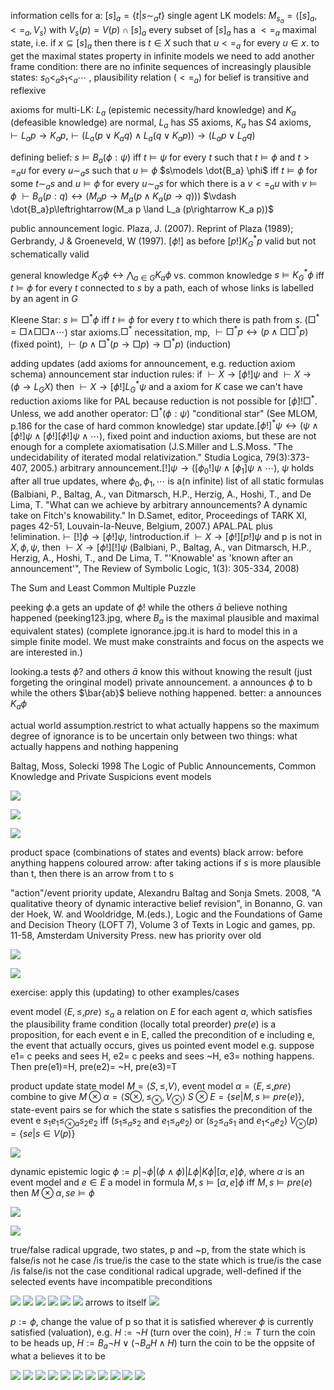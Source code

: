 information cells for a: $[s]_a=\{t|s\sim_a t\}$
single agent LK models: $M_{s_a}=\langle [s]_a,<=_a,V_s\rangle$ with $V_s(p)=V(p)\cap [s]_a$
every subset of $[s]_a$ has a $<=_a$ maximal state, i.e. if $x \subseteq [s]_a$ then there is $t \in X$ such that $u<=_a$ for every $u \in x$.
to get the maximal states property in infinite models we need to add another frame condition: there are no infinite sequences of increasingly plausible states: $s_0<_a s_1<_a\cdots$
, plausibility relation ($<=_a$) for belief is transitive and reflexive

axioms for multi-LK: $L_a$ (epistemic necessity/hard knowledge) and $K_a$ (defeasible knowledge) are normal, $L_a$ has $S5$ axioms, $K_a$ has $S4$ axioms, $\vdash L_a p\rightarrow K_a p$,$\vdash (L_a(p \lor K_aq)\land L_a(q\lor K_a p))\rightarrow(L_a p \lor L_a q)$

defining belief: $s\models B_a(\phi : \psi)$ iff $t\models\psi$ for every $t$ such that $t\models\phi$ and $t>=_a u$ for every $u\sim_a s$ such that $u\models\phi$
$s\models \dot{B_a} \phi$ iff $t\models\phi$ for some $t\sim_a s$ and $u\models\phi$ for every $u\sim_a s$ for which there is a $v<=_a u$ with $v\models\phi$ 
$\vdash B_a(p:q)\leftrightarrow(M_a p\rightarrow M_a(p\land K_a(p\rightarrow q)))$
$\vdash \dot{B_a}p\leftrightarrow(M_a p \land L_a
(p\rightarrow K_a p))$

public announcement logic. Plaza, J. (2007). Reprint of Plaza (1989); Gerbrandy, J & Groeneveld, W (1997). $[\phi!]$ as before
$[p!]K^*_G p$ valid but not schematically valid

general knowledge $K_{G}\phi\leftrightarrow \bigwedge_{a\in G}K_a\phi$ vs. common knowledge
$s\models K^*_G\phi$ iff $t\models\phi$ for every $t$ connected to $s$ by a path, each of whose links is labelled by an agent in $G$ 

Kleene Star: $s\models\Box^*\phi$ iff $t\models \phi$ for every $t$ to which there is path from $s$. ($\Box^*=\Box\land\Box\Box\land\cdots$) 
star axioms.$\Box^*$ necessitation, mp, $\vdash\Box^*p\leftrightarrow(p\land \Box\Box^*p)$ (fixed point), $\vdash(p\land\Box^*(p\rightarrow\Box p)\rightarrow\Box^* p)$ (induction)

adding updates (add axioms for announcement, e.g. reduction axiom schema)
announcement star induction rules: if $\vdash X\rightarrow[\phi!]\psi$ and $\vdash X\rightarrow(\phi\rightarrow L_G X)$ then $\vdash X \rightarrow [\phi!]L^*_G\psi$ and a axiom for $K$ case
we can't have reduction axioms like for PAL because reduction is not possible for $[\phi]!\Box^*$. Unless, we add another operator: $\Box^*(\phi:\psi)$ "conditional star" (See MLOM, p.186 for the case of hard common knowledge) 
star update.$[\phi!]^*\psi\leftrightarrow(\psi\land[\phi!]\psi\land[\phi!][\phi!]\psi\land\cdots)$, fixed point and induction axioms, but these are not enough for a complete axiomatisation (J.S.Miller and L.S.Moss. "The undecidability of iterated modal relativization." Studia Logica, 79(3):373-407, 2005.)
arbitrary announcement.$[!]\psi\rightarrow([\phi_0!]\psi\land[\phi_1]\psi\land\cdots)$, $\psi$ holds after all true updates, where $\phi_0,\phi_1,\cdots$ is a(n infinite) list of all static formulas (Balbiani, P., Baltag, A., van Ditmarsch, H.P., Herzig, A., Hoshi, T., and De Lima, T. "What can we achieve by arbitrary announcements? A dynamic take on Fitch's knowability." In D.Samet, editor, Proceedings of TARK XI, pages 42-51, Louvain-la-Neuve, Belgium, 2007.)
APAL.PAL plus !elimination.$\vdash[!]\phi\rightarrow[\phi!]\psi$, !introduction.if $\vdash X\rightarrow [\phi!][p!]\psi$ and p is not in $X,\phi,\psi$, then $\vdash X\rightarrow [\phi!][!]\psi$ (Balbiani, P., Baltag, A., van Ditmarsch, H.P., Herzig, A., Hoshi, T., and De Lima, T. "'Knowable' as 'known after an announcement'", The Review of Symbolic Logic, 1(3): 305-334, 2008)

The Sum and Least Common Multiple Puzzle

peeking $\phi$.a gets an update of $\phi!$ while the others $\bar{a}$ believe nothing happened (peeking123.jpg, where $B_a$ is the maximal plausible and maximal equivalent states)
(complete ignorance.jpg.it is hard to model this in a simple finite model. We must make constraints and focus on the aspects we are interested in.)

looking.a tests $\phi?$ and others $\bar{a}$ know this without knowing the result (just forgeting the oringinal model)
private announcement. a announces $\phi$ to b while the others $\bar{ab}$ believe nothing happened. better: a announces $K_a\phi$

actual world assumption.restrict to what actually happens so the maximum degree of ignorance is to be uncertain only between two things: what actually happens and nothing happening


Baltag, Moss, Solecki 1998 The Logic of Public Announcements, Common Knowledge and Private Suspicions
event models

![](/e4.0event%20model.jpg)

![](/e4.1product%20space.jpg)

![](/e4.3.jpg)

product space (combinations of states and events)
black arrow: before anything happens
coloured arrow: after taking actions
if s is more plausible than t, then there is an arrow from t to s

"action"/event priority update, Alexandru Baltag and Sonja Smets. 2008, "A qualitative theory of dynamic interactive belief revision", in Bonanno, G. van der Hoek, W. and Wooldridge, M.(eds.), Logic and the Foundations of Game and Decision Theory (LOFT 7), Volume 3 of Texts in Logic and games, pp. 11-58, Amsterdam University Press.
new has priority over old 

![](/e4.2event%20priority.example.jpg)

![](/e4.4update.jpg)

exercise: apply this (updating) to other examples/cases

event model $\langle E,\le,pre\rangle$
$\le_a$ a relation on $E$ for each agent $a$, which satisfies the plausibility frame condition (locally total preorder)
$pre(e)$ is a proposition, for each event e in E, called the precondition of e
including e, the event that actually occurs, gives us pointed event model
e.g. suppose e1= c peeks and sees H, e2= c peeks and sees ~H, e3= nothing happens. Then pre(e1)=H, pre(e2)= ~H, pre(e3)=T

product update
state model $M=\langle S,\le, V\rangle$, event model $\alpha=\langle E,\le,pre\rangle$ 
combine to give $M\otimes \alpha=\langle S\otimes,\le_{\otimes},V_{\otimes}\rangle$
$S\otimes E=\{se|M,s\models pre(e)\}$, state-event pairs se for which the state s satisfies the precondition of the event e
$s_1e_1\le_{\otimes a} s_2e_2$ iff $(s_1\le_a s_2$ and $e_1\le_a e_2)$ or
$(s_2\le_a s_1$ and $e_1<_a e_2)$
$V_{\otimes}(p)=\{se|s\in V(p)\}$

![](/e4.5product%20model.example.jpg)

dynamic epistemic logic 
$\phi:=p|\lnot\phi|(\phi\wedge\phi)|L\phi|K\phi|[\alpha,e]\phi$, where $\alpha$ is an event model and $e\in E$
a model in formula
$M,s\models[\alpha,e]\phi$ iff $M,s\models pre(e)$ then $M\otimes\alpha,se\models\phi$

![](/e4.6reduction.jpg)

![](/e5.0.defining%20belief%20revision%20operators.jpg)

true/false radical upgrade, two states, p and ~p, from the state which is false/is not he case /is true/is the case to the state which is true/is the case /is false/is not the case
conditional radical upgrade, well-defined if the selected events have incompatible preconditions

![](/e5.1.sincerity%20and%20trust.jpg)
![](/e5.2.realiability.jpg)
![](/e5.3.higher-order%20sincerity.jpg)
![](/e5.3.higher-order%20sincerity2.jpg)
![](/e5.4.bisimulation%20warning%20for%20MB%20models.jpg)
![](/e5.6.gettier%20case.product.jpg)
arrows to itself
![](/e5.6.gettier%20case2%20(maximal%20equivalence%20state%20for%20b%20is%200b).jpg)


$p:=\phi$, change the value of p so that it is satisfied wherever $\phi$ is currently satisfied (valuation), e.g. $H:=\lnot H$ (turn over the coin), $H:=T$ turn the coin to be heads up, $H:=B_a \lnot H \lor (\lnot B_a H\wedge H)$ turn the coin to be the oppsite of what a believes it to be

![](/e6.0.social%20operators.jpg)
![](/e6.1.rose%20diffusion.jpg)
![](/e6.2.action.jpg)
![](/e6.3.model-changing%20actions.jpg)
![](/e6.4.simultaneous%20changes.jpg)
![](/e6.5.sequential%20vs.%20simultaneous.jpg)
![](/e6.6.perspective.jpg)
![](/e6.7.encapsulate%20action%20as%20operators.jpg)
![](/e6.8.uniform%20substitution%20fails.jpg)
![](/e6.9.dynamic%20substitution%20logic%20(joint%20work%20with%20Liu%20Fenrong).jpg)
![](/e6.99S-threshold%20logic.jpg)


